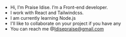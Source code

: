 -  Hi, I’m Praise Idise. I’m a Front-end developer.
-  I work with React and Tailwindcss.
-  I am currently learning Node.js
-  I'll like to collaborate on your project if you have any
- You can reach me @Idisepraise@gmail.com 
